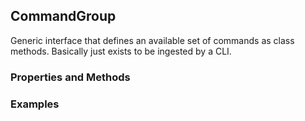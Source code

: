 ## <a id="McUtils.Scaffolding.CLIs.CommandGroup">CommandGroup</a>
Generic interface that defines an available set of commands
as class methods.
Basically just exists to be ingested by a CLI.

### Properties and Methods


### Examples


